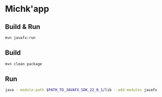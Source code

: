 # Michk'app

## Build & Run

```bash
mvn javafx:run
```

## Build

```bash
mvn clean package
```

## Run

```bash
java --module-path $PATH_TO_JAVAFX_SDK_22_0_1/lib --add-modules javafx.controls,javafx.fxml -jar target/michkapp-1.0-SNAPSHOT.jar
```